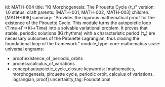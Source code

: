 id: MATH-004 
title: "Ki Morphogenesis: The Pirouette Cycle (τₚ)" 
version: 1.0 
status: draft 
parents: [MATH-001, MATH-002, MATH-003] 
children: [MATH-008] 
summary: "Provides the rigorous mathematical proof for the existence of the Pirouette Cycle. This module turns the autopoietic loop (Time→Γ→Ki→Time) into a solvable variational problem. It proves that stable, periodic solutions (Ki rhythms) with a characteristic period (τₚ) are necessary outcomes of the Pirouette Lagrangian, thus closing the foundational loop of the framework." 
module_type: core-mathematics 
scale: universal 
engrams: 
- proof:existence_of_periodic_orbits 
- process:calculus_of_variations 
- concept:autopoietic_cycle_closure 
keywords: [mathematics, morphogenesis, pirouette cycle, periodic orbit, calculus of variations, lagrangian, proof] 
uncertainty_tag: Foundational